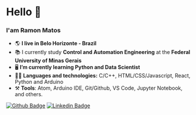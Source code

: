 # Hello 👋

### **I'am Ramon Matos**

- :earth_americas: **I live in Belo Horizonte - Brazil**
- :books: I currently study **Control and Automation Engineering** at the **Federal University of Minas Gerais**
- :desktop_computer: **I’m currently learning Python and Data Scientist**
- :technologist: **Languages and technologies:** C/C++, HTML/CSS/Javascript, React, Python and Arduino
- :hammer_and_pick:	**Tools**: Atom, Arduino IDE, Git/Github, VS Code, Jupyter Notebook, and others.

[![Github Badge](https://img.shields.io/badge/-Github-000?style=flat-square&logo=Github&logoColor=white&link=https://github.com/ramonis567)](https://github.com/ramonis567)
[![Linkedin Badge](https://img.shields.io/badge/-LinkedIn-blue?style=flat-square&logo=Linkedin&logoColor=white&link=https://www.linkedin.com/in/ramoneng)](https://www.linkedin.com/in/ramoneng)
